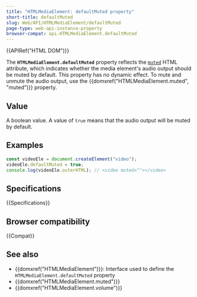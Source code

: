 ```yaml
---
title: "HTMLMediaElement: defaultMuted property"
short-title: defaultMuted
slug: Web/API/HTMLMediaElement/defaultMuted
page-type: web-api-instance-property
browser-compat: api.HTMLMediaElement.defaultMuted
---
```


{{APIRef("HTML DOM")}}

The **`HTMLMediaElement.defaultMuted`** property reflects the [`muted`](/en-US/docs/Web/HTML/Reference/Element/video#muted) HTML attribute, which indicates whether the media element's audio output should be muted by default. This property has no dynamic effect. To mute and unmute the audio output, use the {{domxref("HTMLMediaElement.muted", "muted")}} property.

## Value

A boolean value. A value of `true` means that the audio output will be muted by default.

## Examples

```js
const videoEle = document.createElement("video");
videoEle.defaultMuted = true;
console.log(videoEle.outerHTML); // <video muted=""></video>
```

## Specifications

{{Specifications}}

## Browser compatibility

{{Compat}}

## See also

- {{domxref("HTMLMediaElement")}}: Interface used to define the `HTMLMediaElement.defaultMuted` property
- {{domxref("HTMLMediaElement.muted")}}
- {{domxref("HTMLMediaElement.volume")}}
